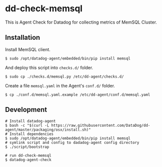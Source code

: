 # dd-check-memsql
This is Agent Check for Datadog for collecting metrics of MemSQL Cluster.

## Installation
Install MemSQL client.

```
$ sudo /opt/datadog-agent/embedded/bin/pip install memsql
```

And deploy this script into `checks.d/` folder.

```
$ sudo cp ./checks.d/memsql.py /etc/dd-agent/checks.d/
```

Create a file `memsql.yaml` in the Agent's `conf.d/` folder.

```
$ cp ./conf.d/memsql.yaml.example /etc/dd-agent/conf.d/memsql.yaml
```

## Development

```console
# Install datadog-agent
$ bash -c "$(curl -L https://raw.githubusercontent.com/DataDog/dd-agent/master/packaging/osx/install.sh)"
# Install dependencies
$ sudo /opt/datadog-agent/embedded/bin/pip install memsql
# symlink script and config to dadadog-agent config directory
$ ./script/bootstrap

# run dd-check-memsql
$ datadog-agent-check
```
